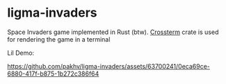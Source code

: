 # ligma-invaders

Space Invaders game implemented in Rust (btw). [Crossterm](https://github.com/crossterm-rs/crossterm) crate is used for rendering the game in a terminal

Lil Demo:

https://github.com/pakhv/ligma-invaders/assets/63700241/0eca69ce-6880-417f-b875-1b272c386f64
